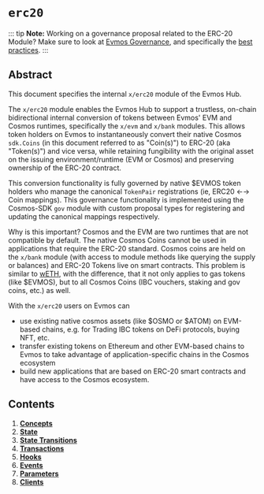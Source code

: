 <!--
order: 0
title: "ERC20 Overview"
parent:
  title: "erc20"
-->

# `erc20`

::: tip **Note:** Working on a governance proposal related to the ERC-20 Module?
Make sure to look at
[Evmos Governance](../../validators/governance/overview.md), and specifically
the
[best practices](../../validators/governance/best_practices#erc-20-proposal).
:::

## Abstract

This document specifies the internal `x/erc20` module of the Evmos Hub.

The `x/erc20` module enables the Evmos Hub to support a trustless, on-chain
bidirectional internal conversion of tokens between Evmos' EVM and Cosmos
runtimes, specifically the `x/evm` and `x/bank` modules. This allows token
holders on Evmos to instantaneously convert their native Cosmos `sdk.Coins` (in
this document referred to as "Coin(s)") to ERC-20 (aka "Token(s)") and vice
versa, while retaining fungibility with the original asset on the issuing
environment/runtime (EVM or Cosmos) and preserving ownership of the ERC-20
contract.

This conversion functionality is fully governed by native $EVMOS token holders
who manage the canonical `TokenPair` registrations (ie, ERC20 ←→ Coin mappings).
This governance functionality is implemented using the Cosmos-SDK `gov` module
with custom proposal types for registering and updating the canonical mappings
respectively.

Why is this important? Cosmos and the EVM are two runtimes that are not
compatible by default. The native Cosmos Coins cannot be used in applications
that require the ERC-20 standard. Cosmos coins are held on the `x/bank` module
(with access to module methods like querying the supply or balances) and ERC-20
Tokens live on smart contracts. This problem is similar to
[wETH](https://weth.io/), with the difference, that it not only applies to gas
tokens (like $EVMOS), but to all Cosmos Coins (IBC vouchers, staking and gov
coins, etc.) as well.

With the `x/erc20` users on Evmos can

*   use existing native cosmos assets (like $OSMO or $ATOM) on EVM-based chains,
    e.g. for Trading IBC tokens on DeFi protocols, buying NFT, etc.
*   transfer existing tokens on Ethereum and other EVM-based chains to Evmos to
    take advantage of application-specific chains in the Cosmos ecosystem
*   build new applications that are based on ERC-20 smart contracts and have
    access to the Cosmos ecosystem.

## Contents

1.  **[Concepts](01_concepts.md)**
2.  **[State](02_state.md)**
3.  **[State Transitions](03_state_transitions.md)**
4.  **[Transactions](04_transactions.md)**
5.  **[Hooks](05_hooks.md)**
6.  **[Events](06_events.md)**
7.  **[Parameters](07_parameters.md)**
8.  **[Clients](08_clients.md)**
